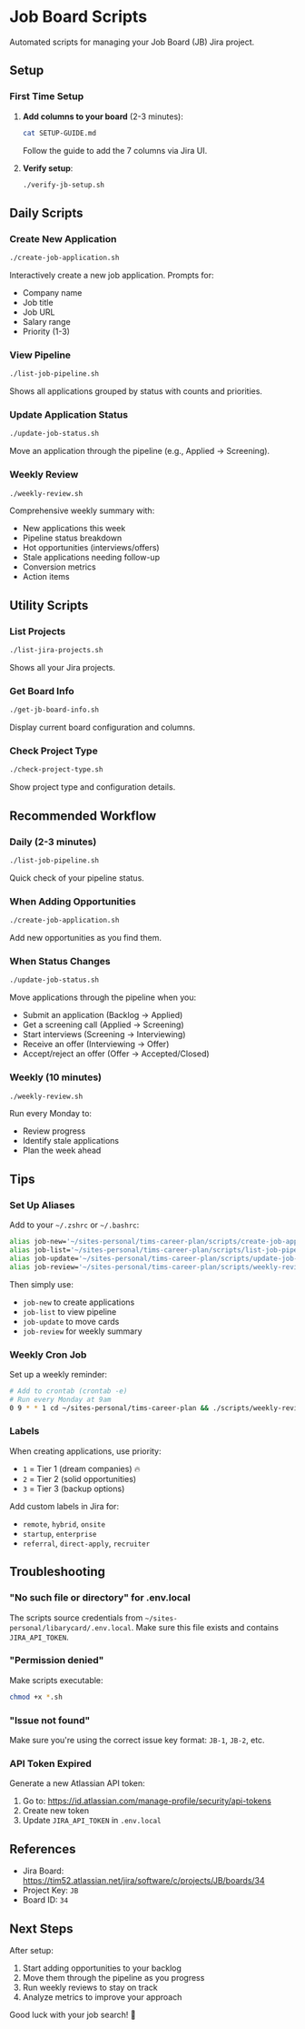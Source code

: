 # Job Board Scripts

Automated scripts for managing your Job Board (JB) Jira project.

## Setup

### First Time Setup

1. **Add columns to your board** (2-3 minutes):
   ```bash
   cat SETUP-GUIDE.md
   ```
   Follow the guide to add the 7 columns via Jira UI.

2. **Verify setup**:
   ```bash
   ./verify-jb-setup.sh
   ```

## Daily Scripts

### Create New Application
```bash
./create-job-application.sh
```
Interactively create a new job application. Prompts for:
- Company name
- Job title
- Job URL
- Salary range
- Priority (1-3)

### View Pipeline
```bash
./list-job-pipeline.sh
```
Shows all applications grouped by status with counts and priorities.

### Update Application Status
```bash
./update-job-status.sh
```
Move an application through the pipeline (e.g., Applied → Screening).

### Weekly Review
```bash
./weekly-review.sh
```
Comprehensive weekly summary with:
- New applications this week
- Pipeline status breakdown
- Hot opportunities (interviews/offers)
- Stale applications needing follow-up
- Conversion metrics
- Action items

## Utility Scripts

### List Projects
```bash
./list-jira-projects.sh
```
Shows all your Jira projects.

### Get Board Info
```bash
./get-jb-board-info.sh
```
Display current board configuration and columns.

### Check Project Type
```bash
./check-project-type.sh
```
Show project type and configuration details.

## Recommended Workflow

### Daily (2-3 minutes)
```bash
./list-job-pipeline.sh
```
Quick check of your pipeline status.

### When Adding Opportunities
```bash
./create-job-application.sh
```
Add new opportunities as you find them.

### When Status Changes
```bash
./update-job-status.sh
```
Move applications through the pipeline when you:
- Submit an application (Backlog → Applied)
- Get a screening call (Applied → Screening)
- Start interviews (Screening → Interviewing)
- Receive an offer (Interviewing → Offer)
- Accept/reject an offer (Offer → Accepted/Closed)

### Weekly (10 minutes)
```bash
./weekly-review.sh
```
Run every Monday to:
- Review progress
- Identify stale applications
- Plan the week ahead

## Tips

### Set Up Aliases
Add to your `~/.zshrc` or `~/.bashrc`:

```bash
alias job-new='~/sites-personal/tims-career-plan/scripts/create-job-application.sh'
alias job-list='~/sites-personal/tims-career-plan/scripts/list-job-pipeline.sh'
alias job-update='~/sites-personal/tims-career-plan/scripts/update-job-status.sh'
alias job-review='~/sites-personal/tims-career-plan/scripts/weekly-review.sh'
```

Then simply use:
- `job-new` to create applications
- `job-list` to view pipeline
- `job-update` to move cards
- `job-review` for weekly summary

### Weekly Cron Job
Set up a weekly reminder:

```bash
# Add to crontab (crontab -e)
# Run every Monday at 9am
0 9 * * 1 cd ~/sites-personal/tims-career-plan && ./scripts/weekly-review.sh
```

### Labels
When creating applications, use priority:
- `1` = Tier 1 (dream companies) 🔥
- `2` = Tier 2 (solid opportunities)
- `3` = Tier 3 (backup options)

Add custom labels in Jira for:
- `remote`, `hybrid`, `onsite`
- `startup`, `enterprise`
- `referral`, `direct-apply`, `recruiter`

## Troubleshooting

### "No such file or directory" for .env.local
The scripts source credentials from `~/sites-personal/libarycard/.env.local`.
Make sure this file exists and contains `JIRA_API_TOKEN`.

### "Permission denied"
Make scripts executable:
```bash
chmod +x *.sh
```

### "Issue not found"
Make sure you're using the correct issue key format: `JB-1`, `JB-2`, etc.

### API Token Expired
Generate a new Atlassian API token:
1. Go to: https://id.atlassian.com/manage-profile/security/api-tokens
2. Create new token
3. Update `JIRA_API_TOKEN` in `.env.local`

## References

- Jira Board: https://tim52.atlassian.net/jira/software/c/projects/JB/boards/34
- Project Key: `JB`
- Board ID: `34`

## Next Steps

After setup:
1. Start adding opportunities to your backlog
2. Move them through the pipeline as you progress
3. Run weekly reviews to stay on track
4. Analyze metrics to improve your approach

Good luck with your job search! 🚀
